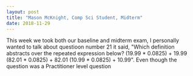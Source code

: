 ```yaml
---
layout: post
title: "Mason McKnight, Comp Sci Student, Midterm"
date: 2018-11-29
---
```


This week we took both our baseline and midterm exam, I personally wanted to talk about questioon number 21 it said, "Which definition abstracts over the repeated expression below? (19.99 * 0.0825) + 19.99 (82.01 * 0.0825) + 82.01 (10.99 * 0.0825) + 10.99". Even though the question was a Practitioner level question  
